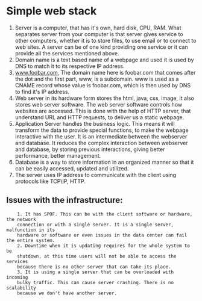 # Simple web stack
1. Server is a computer, that has it's own, hard disk, CPU, RAM. What
separates server from your computer is that server gives service to
other computers, whether it is to store files, to use email or to connect
to web  sites. A server can be of one kind providing one service or it
can provide all the services mentioned above. <br />
2. Domain name is a text based name of a webpage and used it is used
by DNS to match it to its respective IP address.
3. www.foobar.com, The domain name here is foobar.com that comes after
the dot and the first part, www, is a subdomain. www is used as a CNAME
record whose value is foobar.com, which is then used by DNS to find it's
IP address.
4. Web server in its hardware form stores the html, java, css, image,
it also stores web server software. The web server software controls
how websites are accessed. This is done with the help of HTTP server,
that understand URL and HTTP requests, to deliver us a static webpage.
5. Application Server handles the business logic. This means it will
transform the data to provide special functions, to make the webpage
interactive with the user. It is an intermediate between the webserver
and database. It reduces the complex interaction between webserver and
database, by storing previous interactions, giving better performance,
better management.
5. Database is a way to store information in an organized manner so
that it can be easily accessed, updated and utilized.
6. The server uses IP address to communicate with the client using
protocols like TCP\IP, HTTP.

## Issues with the infrastructure:
        1. It has SPOF. This can be with the client software or hardware, the network
        connection or with a single server. It is a single server, malfunction in its
        hardware or software or even issues in the data center can fail the entire system.
        2. Downtime when it is updating requires for the whole system to be
        shutdown, at this time users will not be able to access the services
        because there is no other server that can take its place.
        3. It is using a single server that can be overloaded with incoming
        bulky traffic. This can cause server crashing. There is no scalability
        because we don't have another server.
